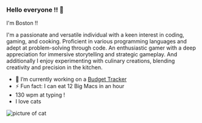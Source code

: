 ### Hello everyone !! 👋

I'm Boston !!

I'm a passionate and versatile individual with a keen interest in coding, gaming, and cooking. Proficient in various programming languages and adept at problem-solving through code. An enthusiastic gamer with a deep appreciation for immersive storytelling and strategic gameplay. And additionally I enjoy experimenting with culinary creations, blending creativity and precision in the kitchen.

- 🔭 I’m currently working on a [Budget Tracker](https://github.com/Boston-Phillips-Lepaio/Budget-Tracker)
- ⚡ Fun fact: I can eat 12 Big Macs in an hour
- 130 wpm at typing !
- I love cats

  
![picture of cat](https://i.pinimg.com/564x/5a/5f/72/5a5f721f6e1e62b2fa4541fd52154bd3.jpg)
<!--
**Boston-Phillips-Lepaio/Boston-Phillips-Lepaio** is a ✨ _special_ ✨ repository because its `README.md` (this file) appears on your GitHub profile.

Here are some ideas to get you started:

- 🔭 I’m currently working on ...
- 🌱 I’m currently learning ...
- 👯 I’m looking to collaborate on ...
- 🤔 I’m looking for help with ...
- 💬 Ask me about ...
- 📫 How to reach me: ...
- 😄 Pronouns: ...
- ⚡ Fun fact: ...
-->
